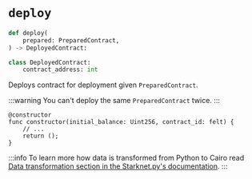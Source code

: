 # `deploy`

```python
def deploy(
    prepared: PreparedContract,
) -> DeployedContract:

class DeployedContract:
    contract_address: int
```
Deploys contract for deployment given `PreparedContract`.

:::warning
You can't deploy the same `PreparedContract` twice.
:::

```cairo title="./src/main.cairo"
@constructor
func constructor(initial_balance: Uint256, contract_id: felt) {
    // ...
    return ();
}
```

:::info
To learn more how data is transformed from Python to Cairo read [Data transformation section in the Starknet.py's documentation](https://starknetpy.readthedocs.io/en/latest/guide.html#data-transformation).
:::
